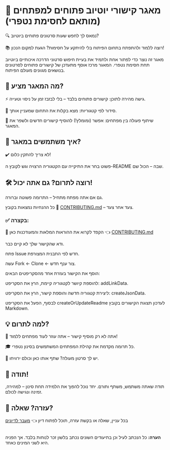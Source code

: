 # 🎯 מאגר קישורי יוטיוב פתוחים למפתחים (מותאם לחסימת נטפרי)

🔍 נמאס לך לחפש שעות סרטונים פתוחים ביוטיוב?

📚 רוצה ללמוד ולהתפתח בתחום הפיתוח בלי להיתקע על חסימות?
הגעת למקום הנכון!

מאגר זה נוצר כדי לפתור אחת ולתמיד את בעיית חיפוש סרטוני הדרכה איכותיים ביוטיוב תחת חסימת נטפרי.
המאגר מרכז אוסף מתעדכן של קישורים פתוחים לסרטונים בנושאים מגוונים מעולם הפיתוח.

## 🚀 מה המאגר מציע?
⚡ גישה מהירה לתוכן: קישורים פתוחים בלבד – בלי לבזבז זמן על ניסוי וטעייה.

📂 סידור לפי קטגוריות: מצא בקלות את התחום שמעניין אותך.

🤝 שיתוף פעולה בין מפתחים: אפשר (ומומלץ!) להוסיף קישורים חדשים ולשפר את המאגר.

## 🧭 איך משתמשים במאגר?

✔️ לא צריך להתקין כלום!

פשוט בחר את התיקייה עם הקטגוריה הרצויה וגש לקובץ ה-README  שבה – הכול שם.

## 🛠️ רוצה לתרום? גם אתה יכול!
גם אם אתה מפתח מתחיל – התרומה פשוטה וברורה.

כל ההנחיות נמצאות בקובץ 📘 [CONTRIBUTING.md](<https://github.com/RutiRozenberg/youtube_and_netrfee/blob/main/CONTRIBUTING.md>) – צעד אחר צעד.


### ✅ בקצרה:

📌 הקפד לקרוא את ההוראות המלאות והמעודכנות כאן 👈 [CONTRIBUTING.md](<https://github.com/RutiRozenberg/youtube_and_netrfee/blob/main/CONTRIBUTING.md>)

ודא שהקישור שלך לא קיים כבר.

פתח Issue חדש לפי התבנית המצורפת.

עשה Fork ← Clone ← צור ענף חדש.

הוסף את הקישור בעזרת אחד מהסקריפטים הבאים:

להוספת קיושר לקטגוריה קיימת, הרץ את הסקריפט: addLinkData.

ליצירת קטגוריה חדשה והוספת קישור, הרץ את הסקריפט: createJsonData.

לבסוף, הפעל את הסקריפט createOrUpdateReadme לעדכון תצוגת הקישורים בקובץ Markdown.


## 💡 למה לתרום?

🔗 אתה לא רק מוסיף קישור – אתה עוזר לעוד מפתחים ללמוד!

🎓 כל תרומה מקדמת את קהילת המפתחים המשתמשים בסינון נטפרי.

💬 יש לך סרטון מעולה? שתף אותו כאן וכולם ירוויחו.

## 🙌 תודה!

תודה שאתה משתמש, משתף ותורם.
יחד נוכל להפוך את הלמידה תחת סינון – למהירה, זמינה ונגישה לכולם.


## 🤔 עזרה? שאלה?

בכל עניין, שאלה או בקשת עזרה, תוכל לפתוח דיון 👈  [מעבר לדיונים](<https://github.com/RutiRozenberg/youtube_and_netrfee/discussions>)

##

**הערה:**
כל הנכתב לעיל וכן בתיעודים השונים נכתב בלשון זכר לנוחות בלבד. אך הפניה היא לשני המינים כאחד.

